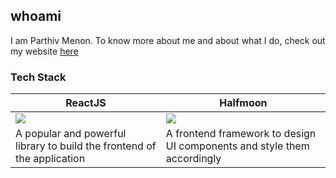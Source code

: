 ## whoami

I am Parthiv Menon. To know more about me and about what I do, check out my website [here](https://parthiv-m.github.io/whoami/#/)

### Tech Stack

| ReactJS | Halfmoon |
|--|--|
| ![](https://lh4.googleusercontent.com/sBaxDLU9jP8BOaB8vNld8Yu_dv7V3HZGBNBHiguET93-VXWxm1tO3J6PtAWEg46cBAicYGZtZEMwRdYO3NYJUKBrEIT18-KvRUAMIHzQ_Q1sagcKZa3hyKVR4hJaf4VpTV3hoAoa) | ![](https://i0.wp.com/css-tricks.com/wp-content/uploads/2020/07/halfmoon.png?fit=1200%2C600&ssl=1) |
| A popular and powerful library to build the frontend of the application | A frontend framework to design UI components and style them accordingly |